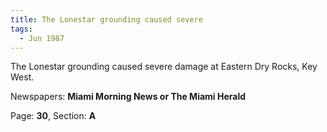 ```yaml
---  
title: The Lonestar grounding caused severe  
tags:  
  - Jun 1987  
---  
```

  
The Lonestar grounding caused severe damage at Eastern Dry Rocks, Key West.  
  
Newspapers: **Miami Morning News or The Miami Herald**  
  
Page: **30**, Section: **A** 
